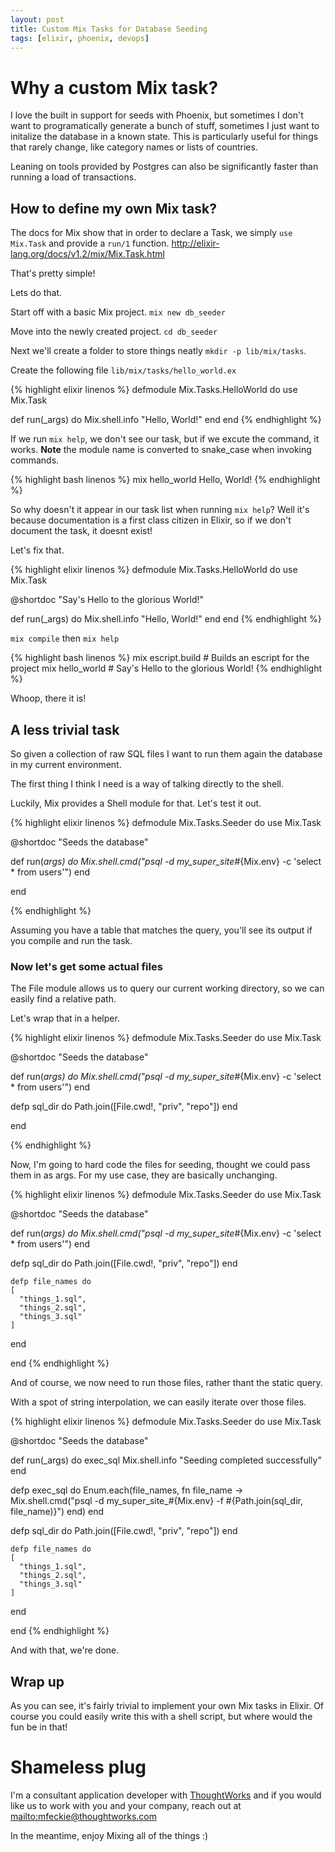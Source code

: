 ```yaml
---
layout: post
title: Custom Mix Tasks for Database Seeding
tags: [elixir, phoenix, devops]
---
```


# Why a custom Mix task?

I love the built in support for seeds with Phoenix, but sometimes I don't want to programatically generate a bunch of stuff, sometimes I just want to initalize the database in a known state.  This is particularly useful for things that rarely change, like category names or lists of countries.

Leaning on tools provided by Postgres can also be significantly faster than running a load of transactions.

## How to define my own Mix task?

The docs for Mix show that in order to declare a Task, we simply `use Mix.Task` and provide a `run/1` function. <http://elixir-lang.org/docs/v1.2/mix/Mix.Task.html>

That's pretty simple!

Lets do that.

Start off with a basic Mix project.  `mix new db_seeder` 

Move into the newly created project. `cd db_seeder`

Next we'll create a folder to store things neatly `mkdir -p lib/mix/tasks`.

Create the following file `lib/mix/tasks/hello_world.ex`

{% highlight elixir linenos %}
defmodule Mix.Tasks.HelloWorld do
  use Mix.Task
  
  def run(_args) do
    Mix.shell.info "Hello, World!"
  end
end
{% endhighlight %}

If we run `mix help`, we don't see our task, but if we excute the command, it works.  **Note** the module name is converted to snake_case when invoking commands.

{% highlight bash linenos %}
mix hello_world
Hello, World!
{% endhighlight %}

So why doesn't it appear in our task list when running `mix help`?  Well it's because documentation is a first class citizen in Elixir, so if we don't document the task, it doesnt exist!

Let's fix that.

{% highlight elixir linenos %}
defmodule Mix.Tasks.HelloWorld do
  use Mix.Task

  @shortdoc "Say's Hello to the glorious World!"
 
  def run(_args) do
    Mix.shell.info "Hello, World!"
  end
end
{% endhighlight %}

`mix compile` then `mix help`

{% highlight bash linenos %}
mix escript.build     # Builds an escript for the project
mix hello_world       # Say's Hello to the glorious World!
{% endhighlight %}

Whoop, there it is!

## A less trivial task

So given a collection of raw SQL files I want to run them again the database in my current environment.

The first thing I think I need is a way of talking directly to the shell.

Luckily, Mix provides a Shell module for that.  Let's test it out.

{% highlight elixir linenos %}
defmodule Mix.Tasks.Seeder do
  use Mix.Task

  @shortdoc "Seeds the database"

  def run(_args) do
    Mix.shell.cmd("psql -d my_super_site_#{Mix.env} -c 'select * from users'")
  end


end

{% endhighlight %}

Assuming you have a table that matches the query, you'll see its output if you compile and run the task.

### Now let's get some actual files

The File module allows us to query our current working directory, so we can easily find a relative path.

Let's wrap that in a helper.

{% highlight elixir linenos %}
defmodule Mix.Tasks.Seeder do
  use Mix.Task

  @shortdoc "Seeds the database"

  def run(_args) do
    Mix.shell.cmd("psql -d my_super_site_#{Mix.env} -c 'select * from users'")
  end

  defp sql_dir do
    Path.join([File.cwd!, "priv", "repo"])
  end

end

{% endhighlight %}

Now, I'm going to hard code the files for seeding, thought we could pass them in as args.  For my use case, they are basically unchanging.

{% highlight elixir linenos %}
defmodule Mix.Tasks.Seeder do
  use Mix.Task

  @shortdoc "Seeds the database"

  def run(_args) do
    Mix.shell.cmd("psql -d my_super_site_#{Mix.env} -c 'select * from users'")
  end

  defp sql_dir do
    Path.join([File.cwd!, "priv", "repo"])
  end
  
    defp file_names do
    [
      "things_1.sql",
      "things_2.sql",
      "things_3.sql"
    ]
  end

end
{% endhighlight %}

And of course, we now need to run those files, rather thant the static query.

With a spot of string interpolation, we can easily iterate over those files.

{% highlight elixir linenos %}
defmodule Mix.Tasks.Seeder do
  use Mix.Task

  @shortdoc "Seeds the database"

  def run(_args) do
    exec_sql
    Mix.shell.info "Seeding completed successfully"
  end


  defp exec_sql do
    Enum.each(file_names, fn file_name ->
      Mix.shell.cmd("psql -d my_super_site_#{Mix.env} -f #{Path.join(sql_dir, file_name)}")
    end)
  end

  defp sql_dir do
    Path.join([File.cwd!, "priv", "repo"])
  end
  
    defp file_names do
    [
      "things_1.sql",
      "things_2.sql",
      "things_3.sql"
    ]
  end

end
{% endhighlight %}

And with that, we're done.

## Wrap up

As you can see, it's fairly trivial to implement your own Mix tasks in Elixir.  Of course you could easily write this with a shell script, but where would the fun be in that!

# Shameless plug

I'm a consultant application developer with [ThoughtWorks](http://www.thoughtworks.com) and if you would like us to work with you and your company, reach out at <mailto:mfeckie@thoughtworks.com>

In the meantime, enjoy Mixing all of the things :)
